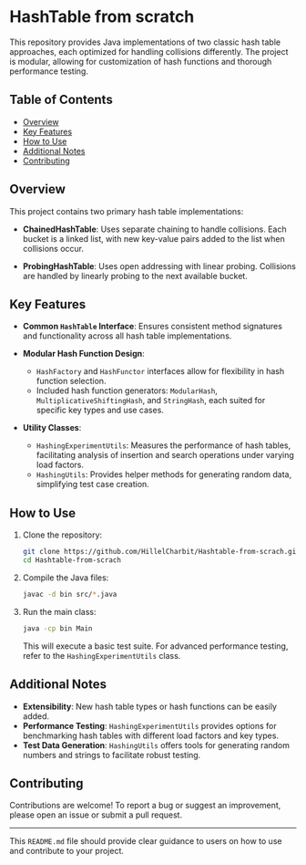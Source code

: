 

# HashTable from scratch

This repository provides Java implementations of two classic hash table approaches, each optimized for handling collisions differently. The project is modular, allowing for customization of hash functions and thorough performance testing.

## Table of Contents

- [Overview](#overview)
- [Key Features](#key-features)
- [How to Use](#how-to-use)
- [Additional Notes](#additional-notes)
- [Contributing](#contributing)

## Overview

This project contains two primary hash table implementations:

- **ChainedHashTable**: Uses separate chaining to handle collisions. Each bucket is a linked list, with new key-value pairs added to the list when collisions occur.
  
- **ProbingHashTable**: Uses open addressing with linear probing. Collisions are handled by linearly probing to the next available bucket.

## Key Features

- **Common `HashTable` Interface**: Ensures consistent method signatures and functionality across all hash table implementations.
  
- **Modular Hash Function Design**:
  - `HashFactory` and `HashFunctor` interfaces allow for flexibility in hash function selection.
  - Included hash function generators: `ModularHash`, `MultiplicativeShiftingHash`, and `StringHash`, each suited for specific key types and use cases.

- **Utility Classes**:
  - `HashingExperimentUtils`: Measures the performance of hash tables, facilitating analysis of insertion and search operations under varying load factors.
  - `HashingUtils`: Provides helper methods for generating random data, simplifying test case creation.

## How to Use

1. Clone the repository:
   ```bash
   git clone https://github.com/HillelCharbit/Hashtable-from-scrach.git
   cd Hashtable-from-scrach
   ```

2. Compile the Java files:
   ```bash
   javac -d bin src/*.java
   ```

3. Run the main class:
   ```bash
   java -cp bin Main
   ```
   This will execute a basic test suite. For advanced performance testing, refer to the `HashingExperimentUtils` class.

## Additional Notes

- **Extensibility**: New hash table types or hash functions can be easily added.
- **Performance Testing**: `HashingExperimentUtils` provides options for benchmarking hash tables with different load factors and key types.
- **Test Data Generation**: `HashingUtils` offers tools for generating random numbers and strings to facilitate robust testing.

## Contributing

Contributions are welcome! To report a bug or suggest an improvement, please open an issue or submit a pull request.

---

This `README.md` file should provide clear guidance to users on how to use and contribute to your project.
